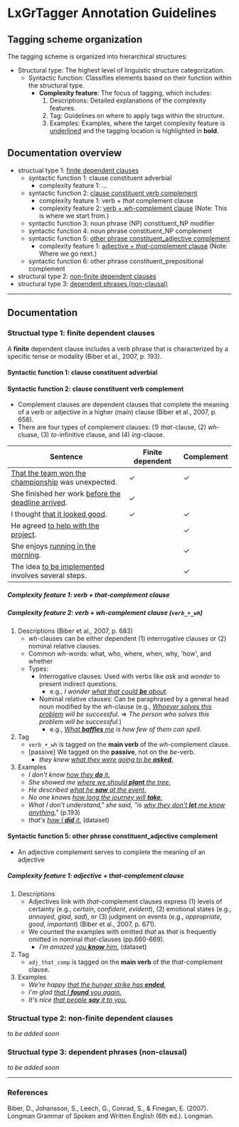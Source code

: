 # LxGrTagger Annotation Guidelines

## Tagging scheme organization

The tagging scheme is organized into hierarchical structures:

- Structural type: The highest level of linguistic structure categorization.
    - Syntactic function: Classifies elements based on their function within the structural type.
        - **Complexity feature**: The focus of tagging, which includes:
            1. Descriptions: Detailed explanations of the complexity features.
            2. Tag: Guidelines on where to apply tags within the structure.
            3. Examples: Examples, where the target complexity feature is <ins>underlined</ins> and the tagging location is highlighted in **bold**.

## Documentation overview

- structual type 1: [finite dependent clauses](#structual-type-1-finite-dependent-clauses)
    - syntactic function 1: clause constituent adverbial
        - complexity feature 1: ...
    - syntactic function 2: [clause constituent verb complement](#syntactic-function-2-clause-constituent-verb-complement)
        - complexity feature 1: verb + *that* complement clause
        - complexity feature 2: [verb + *wh*-complement clause](#complexity-feature-2-verb--wh-complement-clause-verb__wh) (Note: This is where we start from.)
    - syntactic function 3: noun phrase (NP) constituent_NP modifier
    - syntactic function 4: noun phrase constituent_NP complement
    - syntactic function 5: [other phrase constituent_adjective complement](#syntactic-function-5-other-phrase-constituent_adjective-complement)
        - complexity feature 1: [adjective + *that*-complement clause](#complexity-feature-1-adjective--that-complement-clause) (Note: Where we go next.)
    - syntactic function 6: other phrase constituent_prepositional complement
- structural type 2: [non-finite dependent clauses](#structual-type-2-non-finite-dependent-clauses)
- structural type 3: [dependent phrases (non-clausal)](#structual-type-3-dependent-phrases-non-clausal)

----

## Documentation

### Structual type 1: finite dependent clauses
A **finite** dependent clause includes a verb phrase that is characterized by a specific tense or modality (Biber et al., 2007, p. 193).

#### Syntactic function 1: clause constituent adverbial

#### Syntactic function 2: clause constituent verb complement
- Complement clauses are dependent clauses that complete the meaning of a verb or adjective in a higher (main) clause (Biber et al., 2007, p. 658).
- There are four types of complement clauses: (1) *that*-clause, (2) *wh*-cluase, (3) *to*-infinitive clause, and (4) *ing*-clause.

| Sentence | Finite dependent | Complement |
|-----------------|---------------------------|-----------------|
| <ins>That the team won the championship</ins> was unexpected. | ✓ | ✓ |
| She finished her work <ins>before the deadline arrived</ins>. | ✓ |   |
| I thought <ins>that it looked good</ins>.                     | ✓ | ✓ | 
| He agreed <ins>to help with the project</ins>.                |   | ✓ | 
| She enjoys <ins>running in the morning</ins>.                 |   | ✓ |
| The idea <ins>to be implemented</ins> involves several steps. |   | ✓ |

##### Complexity feature 1: verb + *that*-complement clause

##### Complexity feature 2: verb + *wh*-complement clause (`verb_+_wh`)
1. Descriptions (Biber et al., 2007, p. 683)
    - *wh*-clauses can be either dependent (1) interrogative clauses or (2) nominal relative clauses.
    - Common *wh*-words: what, who, where, when, why, 'how', and whether
    - Types:
        - Interrogative clauses: Used with verbs like *ask* and *wonder* to present indirect questions.
            - e.g., *I wonder <ins>what that could **be** about</ins>.*
        - Nominal relative clauses: Can be paraphrased by a general head noun modified by the *wh*-clause (e.g., *<ins>Whoever solves this problem</ins> will be successful.* => *The person who solves this problem will be successful.*)
            - e.g., *<ins>What **baffles** me</ins> is how few of them can spell.* 
2. Tag
    -  `verb_+_wh` is tagged on the **main verb** of the *wh*-complement clause.
    -  [passive] We tagged on the **passive**, not on the *be*-verb.
       -  *they knew <ins>what they were going to be **asked**.</ins>*
3. Examples
    - *I don't know <ins>how they **do** it.</ins>*
    - *She showed me <ins>where we should **plant** the tree.</ins>*
    - *He described <ins>what he **saw** at the event.</ins>*
    - *No one knows <ins>how long the journey will **take**.</ins>*
    - *What I don't understand," she said, "is <ins>why they don't **let** me know anything.</ins>"* (p.193)
    - *that's <ins>how I **did** it.</ins>* (dataset)

#### Syntactic function 5: other phrase constituent_adjective complement
- An adjective complement serves to complete the meaning of an adjective

##### Complexity feature 1: adjective + *that*-complement clause
1. Descriptions
    - Adjectives link with *that*-complement clauses express (1) levels of certainty (e.g., *certain*, *confident*, *evident*), (2) emotional states (e.g., *annoyed*, *glad*, *sad*), or (3) judgment on events (e.g., *appropriate*, *good*, *important*) (Biber et al., 2007, p. 671).
    - We counted the examples with omitted *that* as *that* is frequently omitted in nominal *that*-clauses (pp.660-669).
        -  *I'm amazed <ins>you **know** him.</ins>* (dataset)
2. Tag
    - `adj_that_comp` is tagged on the **main verb** of the *that*-complement clause.
3. Examples
    - *We’re happy <ins>that the hunger strike has **ended**.</ins>*
    - *I'm glad <ins>that I **found** you again.</ins>*
    - *It's nice <ins>that people **say** it to you.</ins>*

### Structual type 2: non-finite dependent clauses
*to be added soon*

### Structual type 3: dependent phrases (non-clausal)
*to be added soon*


----

### References
Biber, D., Johansson, S., Leech, G., Conrad, S., & Finegan, E. (2007). Longman Grammar of Spoken and Written English (6th ed.). Longman.

